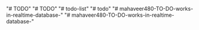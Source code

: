 "# TODO" 
"# TODO" 
"# todo-list" 
"# todo" 
"# mahaveer480-TO-DO-works-in-realtime-database-" 
"# mahaveer480-TO-DO-works-in-realtime-database-" 
